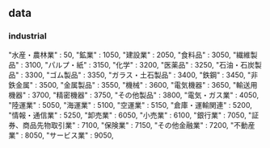 ## data
### industrial
"水産・農林業"          : 50,
"鉱業"                  : 1050,
"建設業"                : 2050,
"食料品"                : 3050,
"繊維製品"              : 3100,
"パルプ・紙"            : 3150,
"化学"                  : 3200,
"医薬品"                : 3250,
"石油・石炭製品"        : 3300,
"ゴム製品"              : 3350,
"ガラス・土石製品"      : 3400,
"鉄鋼"                  : 3450,
"非鉄金属"              : 3500,
"金属製品"              : 3550,
"機械"                  : 3600,
"電気機器"              : 3650,
"輸送用機器"            : 3700,
"精密機器"              : 3750,
"その他製品"            : 3800,
"電気・ガス業"          : 4050,
"陸運業"                : 5050,
"海運業"                : 5100,
"空運業"                : 5150,
"倉庫・運輸関連"        : 5200,
"情報・通信業"          : 5250,
"卸売業"                : 6050,
"小売業"                : 6100,
"銀行業"                : 7050,
"証券、商品先物取引業"  : 7100,
"保険業"                : 7150,
"その他金融業"          : 7200,
"不動産業"              : 8050,
"サービス業"            : 9050,
